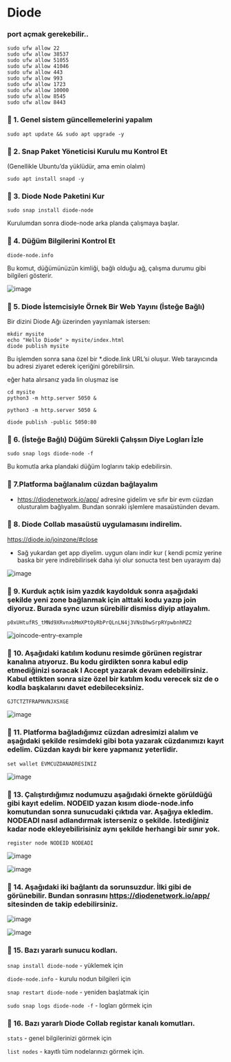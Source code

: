 # Diode
### port açmak gerekebilir..
```
sudo ufw allow 22
sudo ufw allow 38537
sudo ufw allow 51055
sudo ufw allow 41046
sudo ufw allow 443
sudo ufw allow 993
sudo ufw allow 1723
sudo ufw allow 10000
sudo ufw allow 8545
sudo ufw allow 8443
```

### 🔹 1. Genel sistem güncellemelerini yapalım
```
sudo apt update && sudo apt upgrade -y
```

### 🔹 2. Snap Paket Yöneticisi Kurulu mu Kontrol Et
(Genellikle Ubuntu’da yüklüdür, ama emin olalım)
```
sudo apt install snapd -y
```


### 🔹 3. Diode Node Paketini Kur
```
sudo snap install diode-node
```
Kurulumdan sonra diode-node arka planda çalışmaya başlar.



### 🔹 4. Düğüm Bilgilerini Kontrol Et
```
diode-node.info
```
Bu komut, düğümünüzün kimliği, bağlı olduğu ağ, çalışma durumu gibi bilgileri gösterir.

![image](https://github.com/user-attachments/assets/5880003f-19c9-42fc-88ce-493327a5e75a)


### 🔹 5. Diode İstemcisiyle Örnek Bir Web Yayını (İsteğe Bağlı)

Bir dizini Diode Ağı üzerinden yayınlamak istersen:
```
mkdir mysite
echo "Hello Diode" > mysite/index.html
diode publish mysite
```
Bu işlemden sonra sana özel bir *.diode.link URL’si oluşur. Web tarayıcında bu adresi ziyaret ederek içeriğini görebilirsin.


eğer hata alırsanız yada lin oluşmaz ise 
```
cd mysite
python3 -m http.server 5050 &
```
```
python3 -m http.server 5050 &
```
```
diode publish -public 5050:80
```

### 🔹 6. (İsteğe Bağlı) Düğüm Sürekli Çalışsın Diye Logları İzle
```
sudo snap logs diode-node -f
```
Bu komutla arka plandaki düğüm loglarını takip edebilirsin.

### 🔹 7.Platforma bağlanalım cüzdan bağlayalım

- https://diodenetwork.io/app/  adresine gidelim ve sıfır bir evm cüzdan olusturalım bağlıyalım. Bundan sonraki işlemlere masaüstünden devam.

### 🔹 8. Diode Collab masaüstü uygulamasını indirelim.

https://diode.io/joinzone/#close

- Sağ yukardan get app diyelim. uygun olanı indir kur ( kendi pcmiz yerine baska bir yere indirebilirisek daha iyi olur sonucta test ben uyarayım da)

![image](https://github.com/user-attachments/assets/625589b0-4a88-42de-a6dc-473c5ed415aa)



### 🔹 9. Kurduk açtık isim yazdık kaydolduk sonra aşağıdaki şekilde yeni zone bağlanmak için alttaki kodu yazıp join diyoruz. Burada sync uzun sürebilir dismiss diyip atlayalım.
```
p0xUHtufRS_tMNd9XRvnxbMmXPtOyRbPrQLnLN4j3VNsDhwSrpRYpwbnhMZ2
```

![joincode-entry-example](https://github.com/user-attachments/assets/0a61fb5e-af27-4f0b-9ddc-001c33b455b2)



### 🔹 10. Aşağıdaki katılım kodunu resimde görünen registrar kanalına atıyoruz. Bu kodu girdikten sonra kabul edip etmediğinizi soracak I Accept yazarak devam edebilirsiniz. Kabul ettikten sonra size özel bir katılım kodu verecek siz de o kodla başkalarını davet edebileceksiniz.
```
GJTCTZTFRAPNVNJXSXGE
```

![image](https://github.com/user-attachments/assets/52afa1d9-fc94-423b-89dd-64cab864e279)


### 🔹 11. Platforma bağladığımız cüzdan adresimizi alalım ve aşağıdaki şekilde resimdeki gibi bota yazarak cüzdanımızı kayıt edelim. Cüzdan kaydı bir kere yapmanız yeterlidir.
```
set wallet EVMCUZDANADRESINIZ
```
![image](https://github.com/user-attachments/assets/8b5d8329-a5ee-4693-8565-bc472552e34b)


### 🔹 13. Çalıştırdığımız nodumuzu aşağıdaki örnekte görüldüğü gibi kayıt edelim. NODEID yazan kısım diode-node.info komutundan sonra sunucudaki çıktıda var. Aşağıya ekledim. NODEADI nasıl adlandırmak isterseniz o şekilde. İstediğiniz kadar node ekleyebilirisiniz aynı şekilde herhangi bir sınır yok.
```
register node NODEID NODEADI
```
![image](https://github.com/user-attachments/assets/22dd0c02-cfec-4188-b5ab-7133938685c7)


![image](https://github.com/user-attachments/assets/0075b3a1-f4ea-4f93-ad02-740094562a80)

### 🔹 14. Aşağıdaki iki bağlantı da sorunsuzdur. İlki gibi de görünebilir. Bundan sonrasını https://diodenetwork.io/app/ sitesinden de takip edebilirsiniz.

![image](https://github.com/user-attachments/assets/744efc57-1ed9-44c9-aedf-a7213da7557d)

![image](https://github.com/user-attachments/assets/1d1b8092-7e8f-41ff-bcc8-c77895c234e7)


### 🔹 15. Bazı yararlı sunucu kodları.

```snap install diode-node``` - yüklemek için

```diode-node.info``` - kurulu nodun bilgileri için

```snap restart diode-node``` - yeniden başlatmak için

```sudo snap logs diode-node -f``` - logları görmek için

### 🔹 16. Bazı yararlı Diode Collab registar kanalı komutları.

```stats``` - genel bilgilerinizi görmek için

```list nodes``` - kayıtlı tüm nodelarınızı görmek için.








